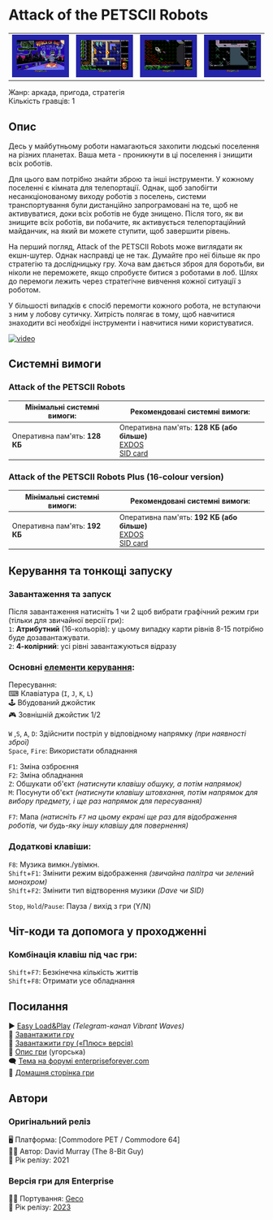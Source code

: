# Attack of the PETSCII Robots

| | | | |
| --- | --- | --- | --- |
|![screen1](screenshots/scrn_petscii-robots_01.png)|![screen2](screenshots/scrn_petscii-robots_02.png)|![screen3](screenshots/scrn_petscii-robots_03.png)|![screen4](screenshots/scrn_petscii-robots_04.png)|

Жанр: аркада, пригода, стратегія  
Кількість гравців: 1  

## Опис

Десь у майбутньому роботи намагаються захопити людські поселення на різних планетах. Ваша мета - проникнути в ці поселення і знищити всіх роботів.

Для цього вам потрібно знайти зброю та інші інструменти. У кожному поселенні є кімната для телепортації. Однак, щоб запобігти несанкціонованому виходу роботів з поселень, системи транспортування були дистанційно запрограмовані на те, щоб не активуватися, доки всіх роботів не буде знищено. Після того, як ви знищите всіх роботів, ви побачите, як активується телепортаційний майданчик, на який ви можете ступити, щоб завершити рівень.

На перший погляд, Attack of the PETSCII Robots може виглядати як екшн-шутер. Однак насправді це не так. Думайте про неї більше як про стратегію та дослідницьку гру. Хоча вам дається зброя для боротьби, ви ніколи не переможете, якщо спробуєте битися з роботами в лоб. Шлях до перемоги лежить через стратегічне вивчення кожної ситуації з роботом.

У більшості випадків є спосіб перемогти кожного робота, не вступаючи з ним у лобову сутичку. Хитрість полягає в тому, щоб навчитися знаходити всі необхідні інструменти і навчитися ними користуватися.

[![video](https://img.youtube.com/vi/t23FI3rXqu4/0.jpg)](https://www.youtube.com/watch?v=t23FI3rXqu4)

## Системні вимоги
### Attack of the PETSCII Robots

|Мінімальні системні вимоги:|Рекомендовані системні вимоги:|
|---------------------------|------------------------------|
|Оперативна пам'ять: **128 КБ**|Оперативна пам'ять: **128 КБ (або більше)** <br>[EXDOS](../../software/ss-exdos.md) <br>[SID card](../../hardware/hs-sidcard.md)| 

### Attack of the PETSCII Robots Plus (16-colour version)

|Мінімальні системні вимоги:|Рекомендовані системні вимоги:|
|---------------------------|------------------------------|
|Оперативна пам'ять: **192 КБ**|Оперативна пам'ять: **192 КБ (або більше)** <br>[EXDOS](../../software/ss-exdos.md) <br>[SID card](../../hardware/hs-sidcard.md)| 


## Керування та тонкощі запуску
### Завантаження та запуск

Після завантаження натисніть 1 чи 2 щоб вибрати графічний режим гри (тільки для звичайної версії гри):  
 `1`: **Атрибутний** (16-кольорів): у цьому випадку карти рівнів 8-15 потрібно буде дозавантажувати.  
 `2`: **4-колірний**: усі рівні завантажуються відразу  

### Основні [елементи керування](../controllers.md):
Пересування:  
⌨ Клавіатура (`I`, `J`, `K`, `L`)  
🕹 Вбудований джойстик   
🎮 Зовнішній джойстик 1/2  

`W` ,`S`, `A`, `D`: Здійснити постріл у відповідному напрямку *(при наявності зброї)*  
`Space`, `Fire`: Використати обладнання  

`F1`: Зміна озброєння  
`F2`: Зміна обладнання  
`Z`: Обшукати об'єкт *(натиснути клавішу обшуку, а потім напрямок)*  
`M`: Посунути об'єкт *(натиснути клавішу штовхання, потім напрямок для вибору предмету, і ще раз напрямок для пересування)*  

`F7`: Мапа *(натисніть `F7` на цьому екрані ще раз для відображення роботів, чи будь-яку іншу клавішу для повернення)*  

### Додаткові клавіши:
`F8`: Музика вимкн./увімкн.  
`Shift`+`F1`: Змінити режим відображення *(звичайна палітра чи зелений монохром)*  
`Shift`+`F2`: Змінити тип відтворення музики *(Dave чи SID)*  

`Stop`, `Hold`/`Pause`:	Пауза / вихід  з гри (Y/N)  

## Чіт-коди та допомога у проходженні

### Комбінація клавіш під час гри:
`Shift`+`F7`: Безкінечна кількість життів  
`Shift`+`F8`: Отримати усе обладнання  

## Посилання

▶ [Easy Load&Play](https://t.me/EP128k_Load_n_Play/419) *(Telegram-канал Vibrant Waves)*    
💾 [Завантажити гру](http://www.ep128.hu/Ep_Games/Prg/Attack_of_the_PETSCII_Robots.rar)    
💾 [Завантажити гру («Плюс» версія)](http://www.ep128.hu/Ep_Games/Prg/Attack_of_the_PETSCII_Robots_Plus.rar)    
📃 [Опис гри](http://www.ep128.hu/Ep_Games/Leiras/Attack_of_the_PETSCII_Robots.htm) (угорська)    
🗨 [Тема на форумі enterpriseforever.com](https://enterpriseforever.com/commodore-rol/attack-of-the-petscii-robots/)    
🏡 [Домашня сторінка гри](https://www.the8bitguy.com/25753/petscii-robot-shareware-available)  

## Автори
### Оригінальний реліз
🖥 Платформа: [Commodore PET / Commodore 64]  
👨‍💻 Автор: David Murray (The 8-Bit Guy)  
📅 Рік релізу: 2021  

### Версія гри для Enterprise
👨‍💻 Портування: [Geco](../../community/geco.md)    
📅 Рік релізу: [2023](../release_years/2023.md)  